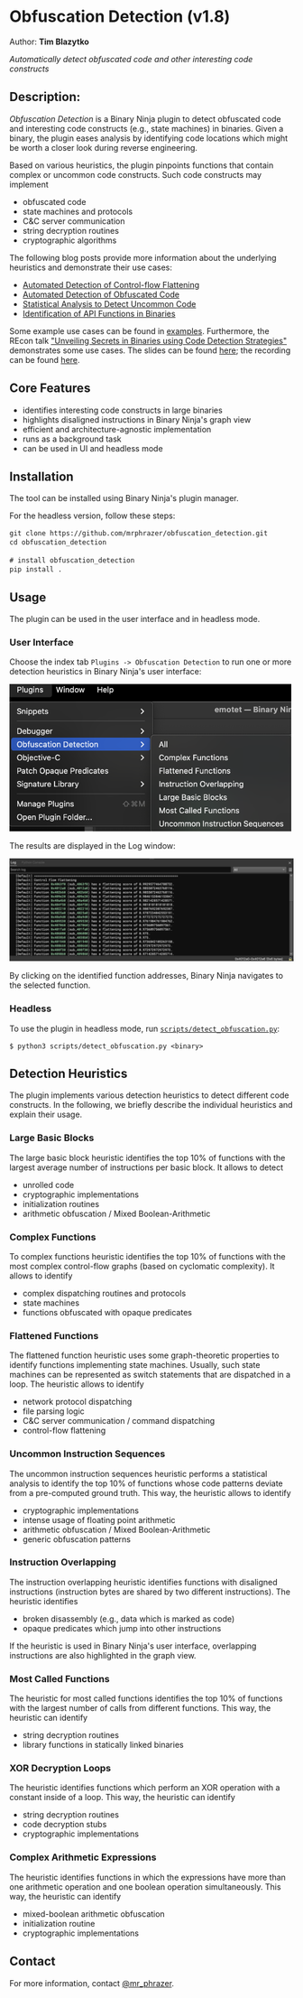 # Obfuscation Detection (v1.8)
Author: **Tim Blazytko**

_Automatically detect obfuscated code and other interesting code constructs_

## Description:

_Obfuscation Detection_ is a Binary Ninja plugin to detect obfuscated code and interesting code constructs (e.g., state machines) in binaries. Given a binary, the plugin eases analysis by identifying code locations which might be worth a closer look during reverse engineering.

Based on various heuristics, the plugin pinpoints functions that contain complex or uncommon code constructs. Such code constructs may implement

* obfuscated code
* state machines and protocols
* C&C server communication
* string decryption routines
* cryptographic algorithms

The following blog posts provide more information about the underlying heuristics and demonstrate their use cases:

* [Automated Detection of Control-flow Flattening](https://synthesis.to/2021/03/03/flattening_detection.html)
* [Automated Detection of Obfuscated Code](https://synthesis.to/2021/08/10/obfuscation_detection.html)
* [Statistical Analysis to Detect Uncommon Code](https://synthesis.to//2023/01/26/uncommon_instruction_sequences.html)
* [Identification of API Functions in Binaries](https://synthesis.to/2023/08/02/api_functions.html)

Some example use cases can be found in [examples](./examples). Furthermore, the REcon talk ["Unveiling Secrets in Binaries using Code Detection Strategies"](https://cfp.recon.cx/2023/talk/QD8UNJ/) demonstrates some use cases. The slides can be found [here](./presentation/recon23_code_detection.pdf); the recording can be found [here](https://www.youtube.com/watch?v=y95MNr2Xu-g).


## Core Features

* identifies interesting code constructs in large binaries
* highlights disaligned instructions in Binary Ninja's graph view
* efficient and architecture-agnostic implementation
* runs as a background task
* can be used in UI and headless mode


## Installation

The tool can be installed using Binary Ninja's plugin manager.

For the headless version, follow these steps:

```
git clone https://github.com/mrphrazer/obfuscation_detection.git
cd obfuscation_detection

# install obfuscation_detection
pip install .
```


## Usage

The plugin can be used in the user interface and in headless mode.

### User Interface

Choose the index tab `Plugins -> Obfuscation Detection` to run one or more detection heuristics in Binary Ninja's user interface:

<p align="left">
<img alt="Plugin Menu" src="imgs/plugin_menu.png" width="500"/>
</p>

The results are displayed in the Log window:

<p align="center">
<img alt="Binary Ninja Log" src="imgs/plugin_results.png"/>
</p>

By clicking on the identified function addresses, Binary Ninja navigates to the selected function.


### Headless

To use the plugin in headless mode, run [`scripts/detect_obfuscation.py`](scripts/detect_obfuscation.py):

```
$ python3 scripts/detect_obfuscation.py <binary>
```


## Detection Heuristics

The plugin implements various detection heuristics to detect different code constructs. In the following, we briefly describe the individual heuristics and explain their usage. 

### Large Basic Blocks

The large basic block heuristic identifies the top 10% of functions with the largest average number of instructions per basic block. It allows to detect

* unrolled code
* cryptographic implementations
* initialization routines
* arithmetic obfuscation / Mixed Boolean-Arithmetic

### Complex Functions

To complex functions heuristic identifies the top 10% of functions with the most complex control-flow graphs (based on cyclomatic complexity). It allows to identify

* complex dispatching routines and protocols
* state machines
* functions obfuscated with opaque predicates


### Flattened Functions

The flattened function heuristic uses some graph-theoretic properties to identify functions implementing state machines. Usually, such state machines can be represented as switch statements that are dispatched in a loop. The heuristic allows to identify

* network protocol dispatching
* file parsing logic
* C&C server communication / command dispatching
* control-flow flattening


### Uncommon Instruction Sequences

The uncommon instruction sequences heuristic performs a statistical analysis to identify the top 10% of functions whose code patterns deviate from a pre-computed ground truth. This way, the heuristic allows to identify

* cryptographic implementations
* intense usage of floating point arithmetic
* arithmetic obfuscation / Mixed Boolean-Arithmetic
* generic obfuscation patterns


### Instruction Overlapping

The instruction overlapping heuristic identifies functions with disaligned instructions (instruction bytes are shared by two different instructions). The heuristic identifies

* broken disassembly (e.g., data which is marked as code)
* opaque predicates which jump into other instructions 

If the heuristic is used in Binary Ninja's user interface, overlapping instructions are also highlighted in the graph view.


### Most Called Functions

The heuristic for most called functions identifies the top 10% of functions with the largest number of calls from different functions. This way, the heuristic can identify

* string decryption routines
* library functions in statically linked binaries


### XOR Decryption Loops

The heuristic identifies functions which perform an XOR operation with a constant inside of a loop. This way, the heuristic can identify

* string decryption routines
* code decryption stubs
* cryptographic implementations


### Complex Arithmetic Expressions 

The heuristic identifies functions in which the expressions have more than one arithmetic operation and one boolean operation simultaneously. This way, the heuristic can identify

* mixed-boolean arithmetic obfuscation
* initialization routine
* cryptographic implementations


## Contact

For more information, contact [@mr_phrazer](https://twitter.com/mr_phrazer).

